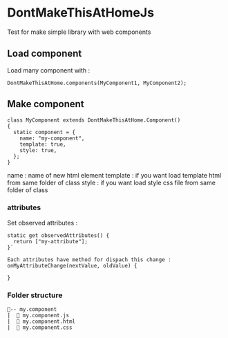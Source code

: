 # DontMakeThisAtHomeJs

Test for make simple library with web components

## Load component

Load many component with :

```
DontMakeThisAtHome.components(MyComponent1, MyComponent2);
```

## Make component

```
class MyComponent extends DontMakeThisAtHome.Component()
{
  static component = {
    name: "my-component",
    template: true,
    style: true,
  };
}
```

name : name of new html element
template : if you want load template html from same folder of class
style : if you want load style css file from same folder of class

### attributes

Set observed attributes :

```
static get observedAttributes() {
  return ["my-attribute"];
}`
```

```
Each attributes have method for dispach this change :
onMyAttributeChange(nextValue, oldValue) {

}
```

### Folder structure

```
📂-- my.component
|  📜 my.component.js
|  📜 my.component.html
|  📜 my.component.css
```
